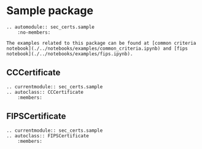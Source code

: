 # Sample package

```{eval-rst}
.. automodule:: sec_certs.sample
    :no-members:
```

```{tip}
The examples related to this package can be found at [common criteria notebook](./../notebooks/examples/common_criteria.ipynb) and [fips notebook](./../notebooks/examples/fips.ipynb).
```

## CCCertificate

```{eval-rst}
.. currentmodule:: sec_certs.sample
.. autoclass:: CCCertificate
    :members:
```

## FIPSCertificate

```{eval-rst}
.. currentmodule:: sec_certs.sample
.. autoclass:: FIPSCertificate
    :members:
```